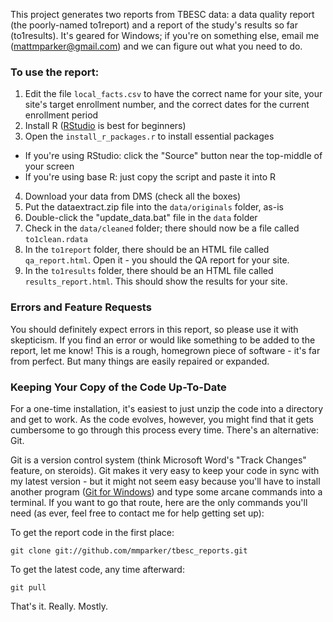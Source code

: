 This project generates two reports from TBESC data: a data quality report
(the poorly-named to1report) and a report of the study's results so far
(to1results). It's geared for Windows; if you're on something else, email me
(mattmparker@gmail.com) and we can figure out what you need to do.

### To use the report:

1. Edit the file `local_facts.csv` to have the correct name for your site,
your site's target enrollment number,
and the correct dates for the current enrollment period
2. Install R ([RStudio](http://www.rstudio.com/) is best for beginners)
3. Open the `install_r_packages.r` to install essential packages
 - If you're using RStudio: click the "Source" button near the top-middle of your screen
 - If you're using base R: just copy the script and paste it into R
4. Download your data from DMS (check all the boxes)
5. Put the dataextract.zip file into the `data/originals` folder, as-is
6. Double-click the "update_data.bat" file in the `data` folder
7. Check in the `data/cleaned` folder; there should now be a file called `to1clean.rdata`
8. In the `to1report` folder, there should be an HTML file called 
`qa_report.html`. Open it - you should the QA report for your site.
9. In the `to1results` folder, there should be an HTML file called 
`results_report.html`. This should show the results for your site.


### Errors and Feature Requests

You should definitely expect errors in this report, so please use it with
skepticism.  If you find an error or would like something to be added to 
the report, let me know! This is a rough, homegrown piece of software -
it's far from perfect. But many things are easily repaired or expanded.


### Keeping Your Copy of the Code Up-To-Date

For a one-time installation, it's easiest to just unzip the code into a
directory and get to work. As the code evolves, however, you might find that
it gets cumbersome to go through this process every time. There's an 
alternative: Git.

Git is a version control system (think Microsoft Word's "Track Changes"
feature, on steroids). Git makes it very easy to keep your code in sync with
my latest version - but it might not seem easy because you'll have to 
install another program ([Git for Windows](http://msysgit.github.io/)) and
type some arcane commands into a terminal. If you want to go that route,
here are the only commands you'll need (as ever, feel free to contact me
for help getting set up):

To get the report code in the first place:

    git clone git://github.com/mmparker/tbesc_reports.git

To get the latest code, any time afterward:

    git pull

That's it. Really. Mostly.
